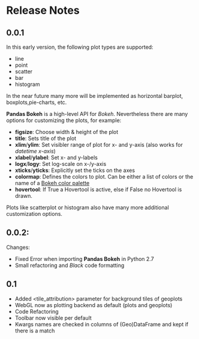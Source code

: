 # Release Notes

## 0.0.1

In this early version, the following plot types are supported:

* line
* point
* scatter
* bar
* histogram

In the near future many more will be implemented as horizontal barplot, boxplots,pie-charts, etc.

**Pandas Bokeh** is a high-level API for *Bokeh*. Nevertheless there are many options for customizing the plots, for example:

* **figsize**: Choose width & height of the plot
* **title**: Sets title of the plot
* **xlim**/**ylim**: Set visibler range of plot for x- and y-axis (also works for *datetime x-axis*)
* **xlabel**/**ylabel**: Set x- and y-labels
* **logx**/**logy**: Set log-scale on x-/y-axis
* **xticks**/**yticks**: Explicitly set the ticks on the axes
* **colormap**: Defines the colors to plot. Can be either a list of colors or the name of a [Bokeh color palette](https://bokeh.pydata.org/en/latest/docs/reference/palettes.html)
* **hovertool**: If True a Hovertool is active, else if False no Hovertool is drawn.

Plots like scatterplot or histogram also have many more additional customization options.

## 0.0.2:

Changes:

* Fixed Error when importing **Pandas Bokeh** in Python 2.7 
* Small refactoring and *Black* code formatting

## 0.1

* Added <tile_attribution> parameter for background tiles of geoplots
* WebGL now as plotting backend as default (plots and geoplots)
* Code Refactoring
* Toolbar now visible per default
* Kwargs names are checked in columns of (Geo)DataFrame and kept if there is a match


